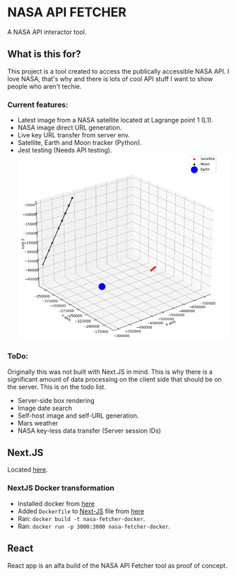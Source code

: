 # NASA API FETCHER
A NASA API interactor tool. 
## What is this for?
This project is a tool created to access the publically accessible NASA API. I love NASA, that's why and there is lots of cool API stuff I want to show people who aren't techie.
### Current features:
* Latest image from a NASA satellite located at Lagrange point 1 (L1).
* NASA image direct URL generation.
* Live key URL transfer from server env.
* Satellite, Earth and Moon tracker (Python).
* Jest testing (Needs API testing).
![Satellite, Earth and Moon](https://github.com/Arran-Logan-Riley/NASA-React-Fetcher/blob/master/satellite_processed.png?raw=true)
### ToDo:
Originally this was not built with Next.JS in mind. This is why there is a significant amount of data processing on the client side that should be on the server. This is on the todo list.
* Server-side box rendering
* Image date search
* Self-host image and self-URL generation.
* Mars weather
* NASA key-less data transfer (Server session IDs)

## Next.JS
Located [here](https://github.com/Arran-Logan-Riley/NASA-React-Fetcher/tree/master/Next-js/nasa-fetcher-server-js).
### NextJS Docker transformation
* Installed docker from [here](https://www.docker.com/)
* Added `Dockerfile` to [Next-JS](https://github.com/Arran-Logan-Riley/NASA-React-Fetcher/tree/master/Next-js/nasa-fetcher-server-js) file from [here](https://github.com/vercel/next.js/tree/canary/examples/with-docker)
* Ran: `docker build -t nasa-fetcher-docker`.
* Ran: `docker run -p 3000:3000 nasa-fetcher-docker`.
## React
React app is an alfa build of the NASA API Fetcher tool as proof of concept.
